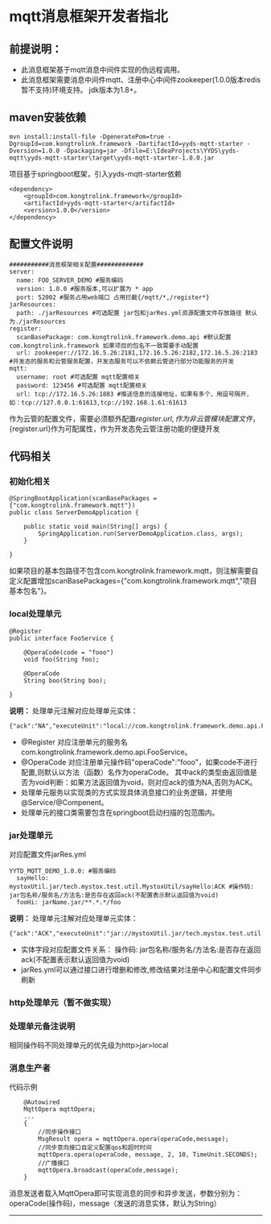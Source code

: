 # mqtt消息框架开发者指北



## 前提说明：
- 此消息框架基于mqtt消息中间件实现的伪远程调用。
- 此消息框架需要消息中间件mqtt、注册中心中间件zookeeper(1.0.0版本redis暂不支持)环境支持。
jdk版本为1.8+。


## maven安装依赖

```
mvn install:install-file -DgeneratePom=true -DgroupId=com.kongtrolink.framework -DartifactId=yyds-mqtt-starter -Dversion=1.0.0 -Dpackaging=jar -Dfile=E:\IdeaProjects\YYDS\yyds-mqtt\yyds-mqtt-starter\target\yyds-mqtt-starter-1.0.0.jar
```


项目基于springboot框架，引入yyds-mqtt-starter依赖
```
<dependency>
	<groupId>com.kongtrolink.framework</groupId>
	<artifactId>yyds-mqtt-starter</artifactId>
	<version>1.0.0</version>
</dependency>

```

## 配置文件说明


```
###########消息框架相关配置#############
server:
  name: FOO_SERVER_DEMO #服务编码
  version: 1.0.0 #服务版本,可以扩展为 * app
  port: 52002 #服务占用web端口 占用拦截{/mqtt/*,/register*}
jarResources:
  path: ./jarResources #可选配置 jar包和jarRes.yml资源配置文件存放路径 默认为./jarResources
register:
  scanBasePackage: com.kongtrolink.framework.demo.api #默认配置com.kongtrolink.framework 如果项目的包名不一致需要手动配置
  url: zookeeper://172.16.5.26:2181,172.16.5.26:2182,172.16.5.26:2183 #开发态的服务和云管服务配置，开发态服务可以不依赖云管进行部分功能服务的开发
mqtt:
  username: root #可选配置 mqtt配置相关
  password: 123456 #可选配置 mqtt配置相关
  url: tcp://172.16.5.26:1883 #推送信息的连接地址，如果有多个，用逗号隔开，如：tcp://127.0.0.1:61613,tcp://192.168.1.61:61613
```

作为云管的配置文件，需要必须额外配置${register.url},作为非云管模块配置文件，${register.url}作为可配属性，作为开发态免云管注册功能的便捷开发

## 代码相关

### 初始化相关

```
@SpringBootApplication(scanBasePackages = {"com.kongtrolink.framework.mqtt"})
public class ServerDemoApplication {

	public static void main(String[] args) {
		SpringApplication.run(ServerDemoApplication.class, args);
	}

}
```

如果项目的基本包路径不包含com.kongtrolink.framework.mqtt，则注解需要自定义配置增加scanBasePackages={"com.kongtrolink.framework.mqtt","项目基本包名"}。

### local处理单元

```
@Register
public interface FooService {

    @OperaCode(code = "fooo")
    void foo(String foo);

    @OperaCode
    String boo(String boo);
    
}

```

**说明：**
处理单元注解对应处理单元实体：

```
{"ack":"NA","executeUnit":"local://com.kongtrolink.framework.demo.api.FooService/foo","operaCode":"fooo"}
```

- @Register 对应注册单元的服务名com.kongtrolink.framework.demo.api.FooService。
- @OperaCode 对应注册单元操作码"operaCode":"fooo"，如果code不进行配置,则默认以方法（函数）名作为operaCode。
其中ack的类型由返回值是否为void判断：如果方法返回值为void，则对应ack的值为NA,否则为ACK。
- 处理单元服务以实现类的方式实现具体消息接口的业务逻辑，并使用@Service/@Compenent。
- 处理单元的接口类需要包含在springboot启动扫描的包范围内。


### jar处理单元



对应配置文件jarRes.yml

```
YYTD_MQTT_DEMO_1.0.0: #服务编码
  sayHello: mystoxUtil.jar/tech.mystox.test.util.MystoxUtil/sayHello:ACK #操作码: jar包名称/服务名/方法名:是否存在返回ack(不配置表示默认返回值为void)
  fooHi: jarName.jar/**.*.*/foo
```

**说明：**
处理单元注解对应处理单元实体：

```
{"ack":"ACK","executeUnit":"jar://mystoxUtil.jar/tech.mystox.test.util.MystoxUtil/sayHello","operaCode":"sayHello"}
```

- 实体字段对应配置文件关系：
操作码: jar包名称/服务名/方法名:是否存在返回ack(不配置表示默认返回值为void)
- jarRes.yml可以通过接口进行增删和修改,修改结果对注册中心和配置文件同步刷新

### http处理单元（暂不做实现）

### 处理单元备注说明
相同操作码不同处理单元的优先级为http>jar>local

### 消息生产者

代码示例

```
    @Autowired
    MqttOpera mqttOpera;
    ...
    {
        //同步操作接口
        MsgResult opera = mqttOpera.opera(operaCode,message);
        //同步意向接口自定义配置qos和超时时间
        mqttOpera.opera(operaCode, message, 2, 10, TimeUnit.SECONDS);
        //广播接口
        mqttOpera.broadcast(operaCode,message);
    }

```
消息发送者载入MqttOpera即可实现消息的同步和异步发送，参数分别为：operaCode(操作码)，message（发送的消息实体，默认为String）

---












